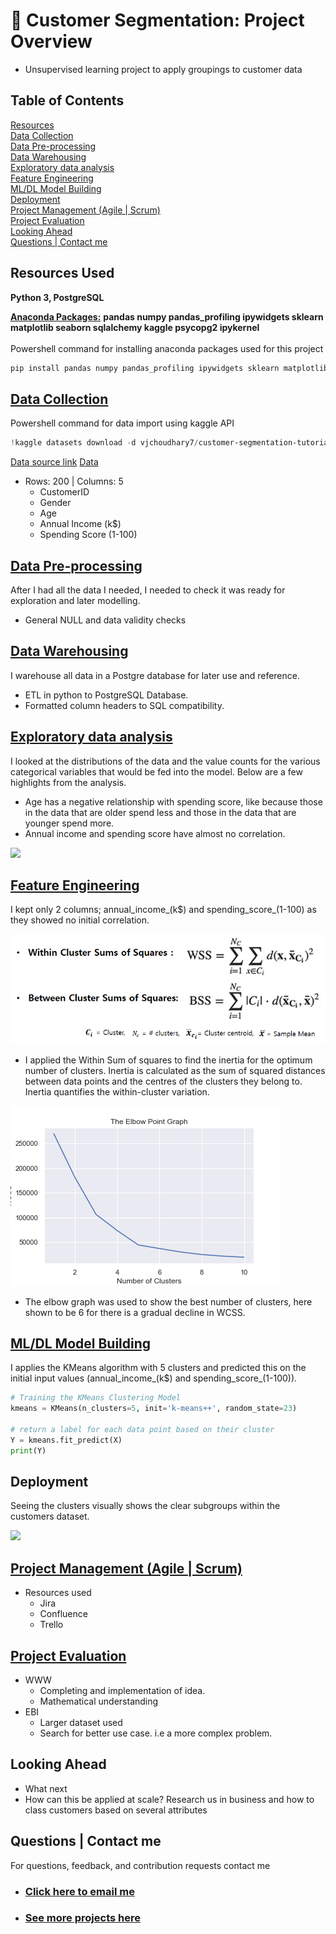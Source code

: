# 👯 Customer Segmentation: Project Overview 
* Unsupervised learning project to apply groupings to customer data 

## Table of Contents 
[Resources](#resources)<br>
[Data Collection](#DataCollection)<br>
[Data Pre-processing](#DataPre-processing)<br>
[Data Warehousing](#DataWarehousing)<br>
[Exploratory data analysis](#EDA)<br>
[Feature Engineering](#FeatEng)<br>
[ML/DL Model Building](#ModelBuild)<br>
[Deployment](#ModelDeploy)<br> 
[Project Management (Agile | Scrum)](#Prjmanage)<br>
[Project Evaluation](#PrjEval)<br>
[Looking Ahead](#Lookahead)<br>
[Questions | Contact me ](#Lookahead)<br>

<a name="Resources"></a>  

## Resources Used
**Python 3, PostgreSQL** 

[**Anaconda Packages:**](requirements.txt) **pandas numpy pandas_profiling ipywidgets sklearn matplotlib seaborn sqlalchemy kaggle psycopg2 ipykernel**<br><br>
Powershell command for installing anaconda packages used for this project    
```powershell
pip install pandas numpy pandas_profiling ipywidgets sklearn matplotlib seaborn sqlalchemy kaggle psycopg2 ipykernel
```

<a name="DataCollection"></a>  

## [Data Collection](Code/P13_Code.ipynb)
Powershell command for data import using kaggle API <br>
```powershell
!kaggle datasets download -d vjchoudhary7/customer-segmentation-tutorial-in-python -p ..\Data --unzip 
```
[Data source link](https://www.kaggle.com/vjchoudhary7/customer-segmentation-tutorial-in-python)
[Data](Data/Mall_Customers.csv)
*  Rows: 200 | Columns: 5
    *   CustomerID                
    *   Gender                    
    *   Age                       
    *   Annual Income (k$)        
    *   Spending Score (1-100)    

 

<a name="DataPre-processing"></a>  

## [Data Pre-processing](Code/joining_data.sql)
After I had all the data I needed, I needed to check it was ready for exploration and later modelling.   
*   General NULL and data validity checks  

<a name="DataWarehousing"></a>

## [Data Warehousing](Code/P6_Code.ipynb)
I warehouse all data in a Postgre database for later use and reference.

*   ETL in python to PostgreSQL Database.
*   Formatted column headers to SQL compatibility. 

<a name="EDA"></a>  

## [Exploratory data analysis](Code/P6_Code.ipynb) 
I looked at the distributions of the data and the value counts for the various categorical variables that would be fed into the model. Below are a few highlights from the analysis.

*   Age has a negative relationship with spending score, like because those in the data that are older spend less and those in the data that are younger spend more.
*   Annual income and spending score have almost no correlation.   

<img src="images/correlation.png" />

<a name="FeatEng"></a>  

## [Feature Engineering](Code/P6_Code.ipynb) 
I kept only 2 columns; annual_income_(k$) and spending_score_(1-100) as they showed no initial correlation. 

<img src="images/WSS_formula.png"/>

*   I applied the Within Sum of squares to find the inertia for the optimum number of clusters. Inertia is calculated as the sum of squared distances between data points and the centres of the clusters they belong to. Inertia quantifies the within-cluster variation.

<img src="images/elbow_point_graph.png"/>

*   The elbow graph was used to show the best number of clusters, here shown to be 6 for there is a gradual decline in WCSS. 

  

<a name="ModelBuild"></a> 

## [ML/DL Model Building](Code/P6_Code.ipynb)

I applies the KMeans algorithm with 5 clusters and predicted this on the initial input values (annual_income_(k$) and spending_score_(1-100)). 

```python
# Training the KMeans Clustering Model
kmeans = KMeans(n_clusters=5, init='k-means++', random_state=23)

# return a label for each data point based on their cluster
Y = kmeans.fit_predict(X)
print(Y)
```

<a name="ModelDeploy"></a> 

## Deployment
Seeing the clusters visually shows the clear subgroups within the customers dataset. 

<img src="images/images/customer_groups.png" />

<a name="Prjmanage"></a> 

## [Project Management (Agile | Scrum)](https://www.atlassian.com/software/jira)
* Resources used
    * Jira
    * Confluence
    * Trello 

<a name="PrjEval"></a> 

## [Project Evaluation]() 
*   WWW
    *   Completing and implementation of idea. 
    *   Mathematical understanding 
*   EBI 
    *   Larger dataset used 
    *   Search for better use case. i.e a more complex problem. 

<a name="Lookahead"></a> 

## Looking Ahead
*   What next
*   How can this be applied at scale? Research us in business and how to class customers based on several attributes

<a name="Questions"></a> 

## Questions | Contact me 
For questions, feedback, and contribution requests contact me
* ### [Click here to email me](mailto:theanalyticsolutions@gmail.com) 
* ### [See more projects here](https://github.com/MattithyahuData?tab=repositories)









